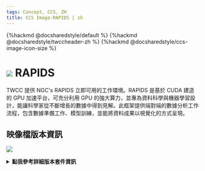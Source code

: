```yaml
---
tags: Concept, CCS, ZH
title: CCS Image-RAPIDS | zh
---
```


{%hackmd @docsharedstyle/default %}
{%hackmd @docsharedstyle/twccheader-zh %}
{%hackmd @docsharedstyle/ccs-image-icon-size %}

# <img class="ccsimgicon" src="https://cos.twcc.ai/SYS-MANUAL/uploads/upload_bb968fa9146487087f1c4634929d931f.png"> RAPIDS

TWCC 提供 NGC's RAPIDS 立即可用的工作環境。RAPIDS 是基於 CUDA 建造的 GPU 加速平台，可充分利用 GPU 的強大算力，並專為資料科學與機器學習設計，能讓科學家從不斷增長的數據中得到見解。此框架提供端對端的數據分析工作流程，包含數據準備工作、模型訓練，並能將資料成果以視覺化的方式呈現。


## <i class="fa fa-sticky-note" aria-hidden="true"></i> <span class="ccsimglist">映像檔版本資訊</span> 

![](https://cos.twcc.ai/SYS-MANUAL/uploads/upload_fecc114b4d5558bb74391e31d72f91fa.png)


<details class="docspoiler">

<summary><b>點我參考詳細版本套件資訊</b></summary>

- [NGC RAPIDS](https://ngc.nvidia.com/catalog/containers/nvidia:rapidsai:rapidsai)

</details>